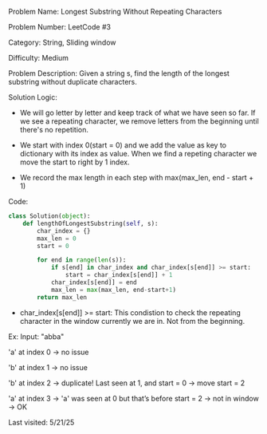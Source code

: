 Problem Name:  Longest Substring Without Repeating Characters

Problem Number: LeetCode #3

Category: String, Sliding window

Difficulty: Medium

Problem Description: Given a string s, find the length of the longest substring without duplicate characters.

Solution Logic: 
* We will go letter by letter and keep track of what we have seen so far. If we see a repeating character, we remove letters from the beginning until there's no repetition.

* We start with index 0(start = 0) and we add the value as key to dictionary with its index as value. When we find a repeting character we move the start to right by 1 index. 

* We record the max length in each step with max(max_len, end - start + 1) 

Code:
```python
class Solution(object):
    def lengthOfLongestSubstring(self, s):
        char_index = {}
        max_len = 0
        start = 0

        for end in range(len(s)):
            if s[end] in char_index and char_index[s[end]] >= start:
                start = char_index[s[end]] + 1
            char_index[s[end]] = end
            max_len = max(max_len, end-start+1)
        return max_len
```
* char_index[s[end]] >= start: This condistion to check the repeating character in the window currently we are in. Not from the beginning.

Ex: Input: "abba"

'a' at index 0 → no issue

'b' at index 1 → no issue

'b' at index 2 → duplicate! Last seen at 1, and start = 0 → move start = 2

'a' at index 3 → 'a' was seen at 0 but that’s before start = 2 → not in window → OK

Last visited: 5/21/25